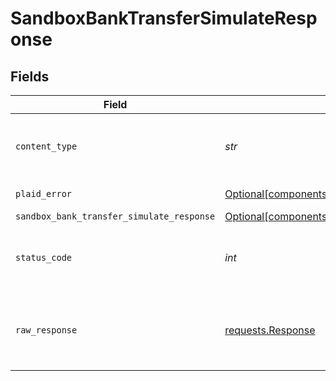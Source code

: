 # SandboxBankTransferSimulateResponse


## Fields

| Field                                                                                                                  | Type                                                                                                                   | Required                                                                                                               | Description                                                                                                            |
| ---------------------------------------------------------------------------------------------------------------------- | ---------------------------------------------------------------------------------------------------------------------- | ---------------------------------------------------------------------------------------------------------------------- | ---------------------------------------------------------------------------------------------------------------------- |
| `content_type`                                                                                                         | *str*                                                                                                                  | :heavy_check_mark:                                                                                                     | HTTP response content type for this operation                                                                          |
| `plaid_error`                                                                                                          | [Optional[components.PlaidError]](../../models/shared/plaiderror.md)                                                   | :heavy_minus_sign:                                                                                                     | Error response                                                                                                         |
| `sandbox_bank_transfer_simulate_response`                                                                              | [Optional[components.SandboxBankTransferSimulateResponse]](../../models/shared/sandboxbanktransfersimulateresponse.md) | :heavy_minus_sign:                                                                                                     | OK                                                                                                                     |
| `status_code`                                                                                                          | *int*                                                                                                                  | :heavy_check_mark:                                                                                                     | HTTP response status code for this operation                                                                           |
| `raw_response`                                                                                                         | [requests.Response](https://requests.readthedocs.io/en/latest/api/#requests.Response)                                  | :heavy_minus_sign:                                                                                                     | Raw HTTP response; suitable for custom response parsing                                                                |